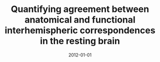 ---
title: "Quantifying agreement between anatomical and functional interhemispheric correspondences in the resting brain"
date: 2012-01-01
authors_string: H. Jo, Z. Saad, S. Gotts, M. Cox
authors:
   - H. Jo
   - Z. Saad
   - S. Gotts
   - M. Cox
author_ids:
   - ziad_saad
   - hang_jo
journal: 'PLoS One'
volume: 7
issue: 
pages: e48847
book_title: ''
publisher: ''
abstract: ""
project_id: 
paper_url: 
doi: 
data_loc: ''
code_loc: ''
file: '/assets/publications//assets/publications/'
file_name: '/assets/publications/'
type: journal_article
pub_str: ' (2012) PLoS One 7: e48847'
layout: publication 
---